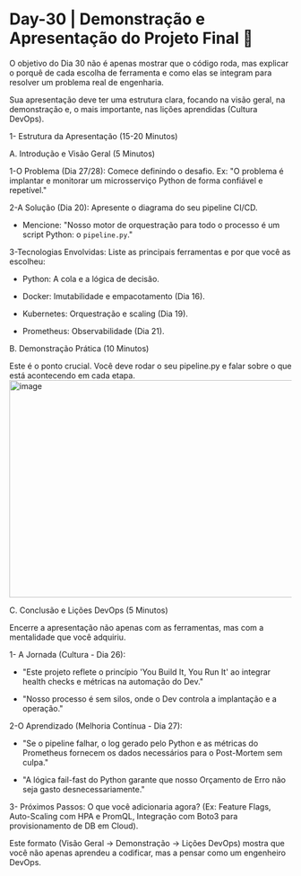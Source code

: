 # Day-30 | Demonstração e Apresentação do Projeto Final 🎉

O objetivo do Dia 30 não é apenas mostrar que o código roda, mas explicar o porquê de cada escolha de ferramenta e como elas se integram para resolver um problema real de engenharia.

Sua apresentação deve ter uma estrutura clara, focando na visão geral, na demonstração e, o mais importante, nas lições aprendidas (Cultura DevOps).

1- Estrutura da Apresentação (15-20 Minutos)
   
A. Introdução e Visão Geral (5 Minutos)

   1-O Problema (Dia 27/28): Comece definindo o desafio. Ex: "O problema é implantar e monitorar um microsserviço Python de forma confiável e repetível."

   2-A Solução (Dia 20): Apresente o diagrama do seu pipeline CI/CD.

   - Mencione: "Nosso motor de orquestração para todo o processo é um script Python: o `pipeline.py`."

   3-Tecnologias Envolvidas: Liste as principais ferramentas e por que você as escolheu:

   - Python: A cola e a lógica de decisão.

   - Docker: Imutabilidade e empacotamento (Dia 16).

   - Kubernetes: Orquestração e scaling (Dia 19).

   - Prometheus: Observabilidade (Dia 21).

B. Demonstração Prática (10 Minutos)

Este é o ponto crucial. Você deve rodar o seu pipeline.py e falar sobre o que está acontecendo em cada etapa.
<img width="624" height="387" alt="image" src="https://github.com/user-attachments/assets/238ac612-6fa6-4e15-a53f-f7f09c8a19bf" />

C. Conclusão e Lições DevOps (5 Minutos)

Encerre a apresentação não apenas com as ferramentas, mas com a mentalidade que você adquiriu.

1- A Jornada (Cultura - Dia 26):

   - "Este projeto reflete o princípio 'You Build It, You Run It' ao integrar health checks e métricas na automação do Dev."

   - "Nosso processo é sem silos, onde o Dev controla a implantação e a operação."

2-O Aprendizado (Melhoria Contínua - Dia 27):

   - "Se o pipeline falhar, o log gerado pelo Python e as métricas do Prometheus fornecem os dados necessários para o Post-Mortem sem culpa."

   - "A lógica fail-fast do Python garante que nosso Orçamento de Erro não seja gasto desnecessariamente."

3- Próximos Passos: O que você adicionaria agora? (Ex: Feature Flags, Auto-Scaling com HPA e PromQL, Integração com Boto3 para provisionamento de DB em Cloud).

Este formato (Visão Geral -> Demonstração -> Lições DevOps) mostra que você não apenas aprendeu a codificar, mas a pensar como um engenheiro DevOps.
